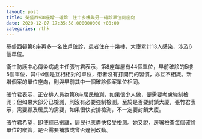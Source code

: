 ```yaml
---
layout: post
title: 葵盛西邨8座增一確診　住十多樓與另一確診單位同座向
date: 2020-12-07 17:35:58.000000000 +08:00
categories: rthk
---
```


葵盛西邨第8座再多一名住戶確診，患者住在十幾樓，大廈累計13人感染，涉及6個單位。

衞生防護中心傳染病處主任張竹君表示，第8座每層有44個單位，早前確診的5樓5個單位，其中4個是互相相對的單位，患者沒有打開門的習慣，亦互不相識。新增個案的單位座向，則與早前其中一個確診個案單位相同。

張竹君表示，正安排人員為第8座居民檢測，如果很少人做，便需要考慮強制檢測；但如果大部分已檢測，則沒有必要強制檢測。至於是否要封鎖大廈，張竹君表示，需要顧及居民的需要，如果很快安排檢測，不一定要封鎖大廈。

張竹君希望，即使經已搬離，居民也應盡快接受檢測。她又說，房署檢查每個確診單位的喉管，是否需要補救或曾否違例改動。　
